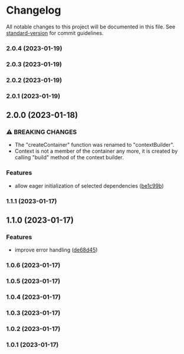 # Changelog

All notable changes to this project will be documented in this file. See [standard-version](https://github.com/conventional-changelog/standard-version) for commit guidelines.

### 2.0.4 (2023-01-19)

### 2.0.3 (2023-01-19)

### 2.0.2 (2023-01-19)

### 2.0.1 (2023-01-19)

## 2.0.0 (2023-01-18)


### ⚠ BREAKING CHANGES

* The "createContainer" function was renamed to "contextBuilder".
* Context is not a member of the container any more,
it is created by calling "build" method of the context builder.

### Features

* allow eager initialization of selected dependencies ([be1c99b](https://github.com/mstream/di/commit/be1c99b4e34b5d5f8d12e72039f41bb3e77c6727))

### 1.1.1 (2023-01-17)

## 1.1.0 (2023-01-17)

### Features

- improve error handling ([de68d45](https://github.com/mstream/di/commit/de68d45f0b7279b1bf0ce439acae1dea1e0ebdc3))

### 1.0.6 (2023-01-17)

### 1.0.5 (2023-01-17)

### 1.0.4 (2023-01-17)

### 1.0.3 (2023-01-17)

### 1.0.2 (2023-01-17)

### 1.0.1 (2023-01-17)
